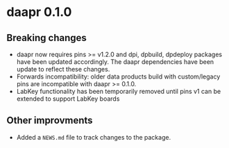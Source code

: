 # daapr 0.1.0

## Breaking changes

* daapr now requires pins >= v1.2.0 and dpi, dpbuild, dpdeploy packages have been updated accordingly. The daapr dependencies have been update to reflect these changes. 
* Forwards incompatibility: older data products build with custom/legacy pins are incompatible with daapr >= 0.1.0.
* LabKey functionality has been temporarily removed until pins v1 can be extended to support LabKey boards

## Other improvments

* Added a `NEWS.md` file to track changes to the package.

